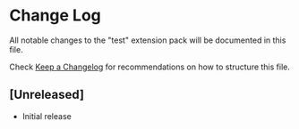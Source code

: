 # Change Log

All notable changes to the "test" extension pack will be documented in this file.

Check [Keep a Changelog](http://keepachangelog.com/) for recommendations on how to structure this file.

## [Unreleased]

- Initial release
